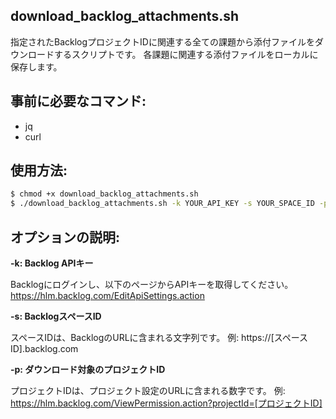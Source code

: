 ## download_backlog_attachments.sh

指定されたBacklogプロジェクトIDに関連する全ての課題から添付ファイルをダウンロードするスクリプトです。
各課題に関連する添付ファイルをローカルに保存します。

## 事前に必要なコマンド:
- jq
- curl

## 使用方法:

```bash
$ chmod +x download_backlog_attachments.sh
$ ./download_backlog_attachments.sh -k YOUR_API_KEY -s YOUR_SPACE_ID -p YOUR_PROJECT_ID
```

## オプションの説明:

**-k: Backlog APIキー**

Backlogにログインし、以下のページからAPIキーを取得してください。
https://hlm.backlog.com/EditApiSettings.action

**-s: BacklogスペースID**

スペースIDは、BacklogのURLに含まれる文字列です。
例: https://[スペースID].backlog.com

**-p: ダウンロード対象のプロジェクトID**

プロジェクトIDは、プロジェクト設定のURLに含まれる数字です。
例: https://hlm.backlog.com/ViewPermission.action?projectId=[プロジェクトID]


